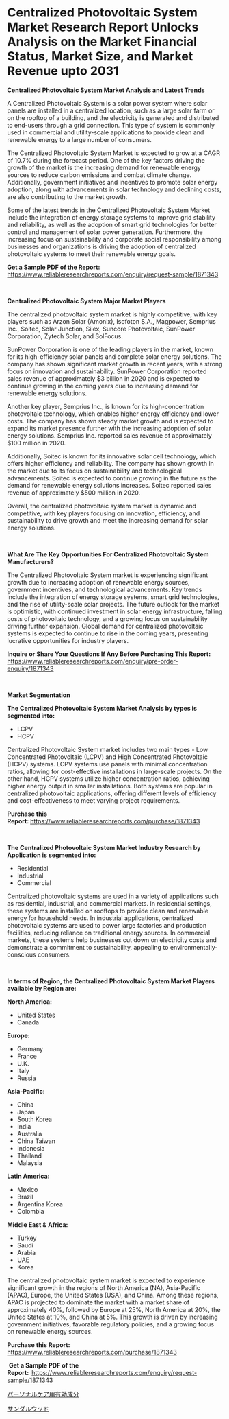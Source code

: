 <p><h1>Centralized Photovoltaic System Market Research Report Unlocks Analysis on the Market Financial Status, Market Size, and Market Revenue upto 2031</h1></p><p><strong>Centralized Photovoltaic System Market Analysis and Latest Trends</strong></p>
<p><p>A Centralized Photovoltaic System is a solar power system where solar panels are installed in a centralized location, such as a large solar farm or on the rooftop of a building, and the electricity is generated and distributed to end-users through a grid connection. This type of system is commonly used in commercial and utility-scale applications to provide clean and renewable energy to a large number of consumers.</p><p>The Centralized Photovoltaic System Market is expected to grow at a CAGR of 10.7% during the forecast period. One of the key factors driving the growth of the market is the increasing demand for renewable energy sources to reduce carbon emissions and combat climate change. Additionally, government initiatives and incentives to promote solar energy adoption, along with advancements in solar technology and declining costs, are also contributing to the market growth.</p><p>Some of the latest trends in the Centralized Photovoltaic System Market include the integration of energy storage systems to improve grid stability and reliability, as well as the adoption of smart grid technologies for better control and management of solar power generation. Furthermore, the increasing focus on sustainability and corporate social responsibility among businesses and organizations is driving the adoption of centralized photovoltaic systems to meet their renewable energy goals.</p></p>
<p><strong>Get a Sample PDF of the Report:&nbsp;</strong> <a href="https://www.reliableresearchreports.com/enquiry/request-sample/1871343">https://www.reliableresearchreports.com/enquiry/request-sample/1871343</a></p>
<p>&nbsp;</p>
<p><strong>Centralized Photovoltaic System Major Market Players</strong></p>
<p><p>The centralized photovoltaic system market is highly competitive, with key players such as Arzon Solar (Amonix), Isofoton S.A., Magpower, Semprius Inc., Soitec, Solar Junction, Silex, Suncore Photovoltaic, SunPower Corporation, Zytech Solar, and SolFocus.</p><p>SunPower Corporation is one of the leading players in the market, known for its high-efficiency solar panels and complete solar energy solutions. The company has shown significant market growth in recent years, with a strong focus on innovation and sustainability. SunPower Corporation reported sales revenue of approximately $3 billion in 2020 and is expected to continue growing in the coming years due to increasing demand for renewable energy solutions.</p><p>Another key player, Semprius Inc., is known for its high-concentration photovoltaic technology, which enables higher energy efficiency and lower costs. The company has shown steady market growth and is expected to expand its market presence further with the increasing adoption of solar energy solutions. Semprius Inc. reported sales revenue of approximately $100 million in 2020.</p><p>Additionally, Soitec is known for its innovative solar cell technology, which offers higher efficiency and reliability. The company has shown growth in the market due to its focus on sustainability and technological advancements. Soitec is expected to continue growing in the future as the demand for renewable energy solutions increases. Soitec reported sales revenue of approximately $500 million in 2020.</p><p>Overall, the centralized photovoltaic system market is dynamic and competitive, with key players focusing on innovation, efficiency, and sustainability to drive growth and meet the increasing demand for solar energy solutions.</p></p>
<p>&nbsp;</p>
<p><strong>What Are The Key Opportunities For Centralized Photovoltaic System Manufacturers?</strong></p>
<p><p>The Centralized Photovoltaic System market is experiencing significant growth due to increasing adoption of renewable energy sources, government incentives, and technological advancements. Key trends include the integration of energy storage systems, smart grid technologies, and the rise of utility-scale solar projects. The future outlook for the market is optimistic, with continued investment in solar energy infrastructure, falling costs of photovoltaic technology, and a growing focus on sustainability driving further expansion. Global demand for centralized photovoltaic systems is expected to continue to rise in the coming years, presenting lucrative opportunities for industry players.</p></p>
<p><strong>Inquire or Share Your Questions If Any Before Purchasing This Report:</strong> <a href="https://www.reliableresearchreports.com/enquiry/pre-order-enquiry/1871343">https://www.reliableresearchreports.com/enquiry/pre-order-enquiry/1871343</a></p>
<p>&nbsp;</p>
<p><strong>Market Segmentation</strong></p>
<p><strong>The Centralized Photovoltaic System Market Analysis by types is segmented into:</strong></p>
<p><ul><li>LCPV</li><li>HCPV</li></ul></p>
<p><p>Centralized Photovoltaic System market includes two main types - Low Concentrated Photovoltaic (LCPV) and High Concentrated Photovoltaic (HCPV) systems. LCPV systems use panels with minimal concentration ratios, allowing for cost-effective installations in large-scale projects. On the other hand, HCPV systems utilize higher concentration ratios, achieving higher energy output in smaller installations. Both systems are popular in centralized photovoltaic applications, offering different levels of efficiency and cost-effectiveness to meet varying project requirements.</p></p>
<p><strong>Purchase this Report:&nbsp;</strong><a href="https://www.reliableresearchreports.com/purchase/1871343">https://www.reliableresearchreports.com/purchase/1871343</a></p>
<p>&nbsp;</p>
<p><strong>The Centralized Photovoltaic System Market Industry Research by Application is segmented into:</strong></p>
<p><ul><li>Residential</li><li>Industrial</li><li>Commercial</li></ul></p>
<p><p>Centralized photovoltaic systems are used in a variety of applications such as residential, industrial, and commercial markets. In residential settings, these systems are installed on rooftops to provide clean and renewable energy for household needs. In industrial applications, centralized photovoltaic systems are used to power large factories and production facilities, reducing reliance on traditional energy sources. In commercial markets, these systems help businesses cut down on electricity costs and demonstrate a commitment to sustainability, appealing to environmentally-conscious consumers.</p></p>
<p>&nbsp;</p>
<p><strong>In terms of Region, the Centralized Photovoltaic System Market Players available by Region are:</strong></p>
<p>
    <p> <strong> North America: </strong>
        <ul>
            <li>United States</li>
            <li>Canada</li>
        </ul>
        </p> 
    <p> <strong> Europe: </strong>
        <ul>
            <li>Germany</li>
            <li>France</li>
            <li>U.K.</li>
            <li>Italy</li>
            <li>Russia</li>
        </ul>
        </p> 
    <p> <strong> Asia-Pacific: </strong>
        <ul>
            <li>China</li>
            <li>Japan</li>
            <li>South Korea</li>
            <li>India</li>
            <li>Australia</li>
            <li>China Taiwan</li>
            <li>Indonesia</li>
            <li>Thailand</li>
            <li>Malaysia</li>
        </ul>
        </p> 
    <p> <strong> Latin America: </strong>
        <ul>
            <li>Mexico</li>
            <li>Brazil</li>
            <li>Argentina Korea</li>
            <li>Colombia</li>
        </ul>
        </p> 
    <p> <strong> Middle East & Africa: </strong>
        <ul>
            <li>Turkey</li>
            <li>Saudi</li>
            <li>Arabia</li>
            <li>UAE</li>
            <li>Korea</li>
        </ul>
    </p>
    </p>
<p><p>The centralized photovoltaic system market is expected to experience significant growth in the regions of North America (NA), Asia-Pacific (APAC), Europe, the United States (USA), and China. Among these regions, APAC is projected to dominate the market with a market share of approximately 40%, followed by Europe at 25%, North America at 20%, the United States at 10%, and China at 5%. This growth is driven by increasing government initiatives, favorable regulatory policies, and a growing focus on renewable energy sources.</p></p>
<p><strong>Purchase this Report: </strong><a href="https://www.reliableresearchreports.com/purchase/1871343">https://www.reliableresearchreports.com/purchase/1871343</a></p>
<p>&nbsp;<strong>Get a Sample PDF of the Report:&nbsp;&nbsp;</strong><a href="https://www.reliableresearchreports.com/enquiry/request-sample/1871343">https://www.reliableresearchreports.com/enquiry/request-sample/1871343</a></p>
<p><strong></strong></p>
<p><p><a href="https://github.com/laurenreichert/Market-Research-Report-List-1/blob/main/907339616980.md">パーソナルケア用有効成分</a></p><p><a href="https://github.com/RodHoppe07/Market-Research-Report-List-1/blob/main/296023116981.md">サンダルウッド</a></p></p>